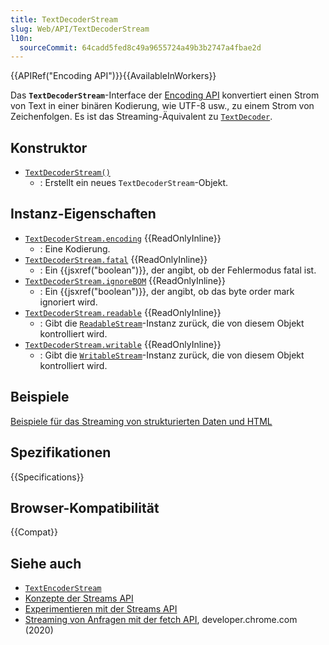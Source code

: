 ```yaml
---
title: TextDecoderStream
slug: Web/API/TextDecoderStream
l10n:
  sourceCommit: 64cadd5fed8c49a9655724a49b3b2747a4fbae2d
---
```


{{APIRef("Encoding API")}}{{AvailableInWorkers}}

Das **`TextDecoderStream`**-Interface der [Encoding API](/de/docs/Web/API/Encoding_API) konvertiert einen Strom von Text in einer binären Kodierung, wie UTF-8 usw., zu einem Strom von Zeichenfolgen.
Es ist das Streaming-Äquivalent zu [`TextDecoder`](/de/docs/Web/API/TextDecoder).

## Konstruktor

- [`TextDecoderStream()`](/de/docs/Web/API/TextDecoderStream/TextDecoderStream)
  - : Erstellt ein neues `TextDecoderStream`-Objekt.

## Instanz-Eigenschaften

- [`TextDecoderStream.encoding`](/de/docs/Web/API/TextDecoderStream/encoding) {{ReadOnlyInline}}
  - : Eine Kodierung.
- [`TextDecoderStream.fatal`](/de/docs/Web/API/TextDecoderStream/fatal) {{ReadOnlyInline}}
  - : Ein {{jsxref("boolean")}}, der angibt, ob der Fehlermodus fatal ist.
- [`TextDecoderStream.ignoreBOM`](/de/docs/Web/API/TextDecoderStream/ignoreBOM) {{ReadOnlyInline}}
  - : Ein {{jsxref("boolean")}}, der angibt, ob das byte order mark ignoriert wird.
- [`TextDecoderStream.readable`](/de/docs/Web/API/TextDecoderStream/readable) {{ReadOnlyInline}}
  - : Gibt die [`ReadableStream`](/de/docs/Web/API/ReadableStream)-Instanz zurück, die von diesem Objekt kontrolliert wird.
- [`TextDecoderStream.writable`](/de/docs/Web/API/TextDecoderStream/writable) {{ReadOnlyInline}}
  - : Gibt die [`WritableStream`](/de/docs/Web/API/WritableStream)-Instanz zurück, die von diesem Objekt kontrolliert wird.

## Beispiele

[Beispiele für das Streaming von strukturierten Daten und HTML](https://streams.spec.whatwg.org/demos/)

## Spezifikationen

{{Specifications}}

## Browser-Kompatibilität

{{Compat}}

## Siehe auch

- [`TextEncoderStream`](/de/docs/Web/API/TextEncoderStream)
- [Konzepte der Streams API](/de/docs/Web/API/Streams_API/Concepts)
- [Experimentieren mit der Streams API](https://deanhume.com/experimenting-with-the-streams-api/)
- [Streaming von Anfragen mit der fetch API](https://developer.chrome.com/docs/capabilities/web-apis/fetch-streaming-requests), developer.chrome.com (2020)
